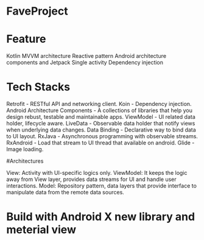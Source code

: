 # FaveProject

# Feature 

Kotlin
MVVM architecture
Reactive pattern
Android architecture components and Jetpack
Single activity
Dependency injection

# Tech Stacks

Retrofit - RESTful API and networking client.
Koin - Dependency injection.
Android Architecture Components - A collections of libraries that help you design rebust, testable and maintainable apps.
ViewModel - UI related data holder, lifecycle aware.
LiveData - Observable data holder that notify views when underlying data changes.
Data Binding - Declarative way to bind data to UI layout.
RxJava - Asynchronous programming with observable streams.
RxAndroid - Load that stream to UI thread that available on android.
Glide - Image loading.

#Architectures

View: Activity with UI-specific logics only.
ViewModel: It keeps the logic away from View layer, provides data streams for UI and handle user interactions.
Model: Repository pattern, data layers that provide interface to manipulate data from the remote data sources.


# Build with Android X new library and meterial view
